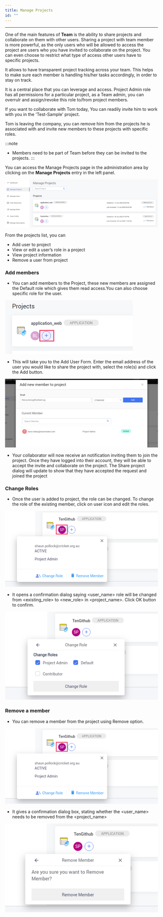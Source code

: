 ```yaml
---
title: Manage Projects
id: ""
---
```

---

One of the main features of **Team** is the ability to share projects and collaborate on them with other users. Sharing a project with team member is more powerful, as the only users who will be allowed to access the project are users who you have invited to collaborate on the project. You can even choose to restrict what type of access other users have to specific projects.

It allows to have transparent project tracking across your team. This helps to make sure each member is handling his/her tasks accordingly, in order to stay on track.

It is a central place that you can leverage and access. Project Admin role has all permissions for a particular project, as a Team admin, you can overrulr and assign/revoke this role to/from project members.

If you want to collaborate with Tom today, You can readily invite him to work with you in the 'Test-Sample' project.

Tom is leaving the company, you can remove him from the projects he is associated with and invite new members to these projects with specific roles.

:::note
- Members need to be part of Team before they can be invited to the projects.
:::

You can access the Manage Projects page in the administration area by clicking on the **Manage Projects** entry in the left panel.

![Manage projects](/learn/assets/TeamManageProjects.png)

From the projects list, you can

-  Add user to project  
-  View or edit a user’s role in a project  
-  View project information  
-  Remove a user from project   

### Add members

-  You can add members to the Project, these new members are assigned the Default role which gives them read access.You can also choose specific role for the user.   

![Add users](/learn/assets/TeamProjectAddUserButton.png)


-  This will take you to the Add User Form. Enter the email address of the user you would like to share the project with, select the role(s) and click the Add button.  

![Add user](/learn/assets/TeamAddMemberToProject.png)

-  Your collaborator will now receive an notification inviting them to join the project. Once they have logged into their account, they will be able to accept the invite and collaborate on the project. The Share project dialog will update to show that they have accepted the request and joined the project  


### Change Roles

-  Once the user is added to project, the role can be changed. To change the role of the existing member, click on user icon and edit the roles.

![Change user role](/learn/assets/TeamProjectChangeRole.png)

-  It opens a confirmation dialog saying <user_name> role will be changed from <existing_role> to <new_role> in <project_name>. Click OK button to confirm.

![Change user role](/learn/assets/TeamProjectChangeRoleConfirm.png)


### Remove a member

-  You can remove a member from the project using Remove option.

![Remove user](/learn/assets/TeamProjectChangeRole.png)

-  It gives a confirmation dialog box, stating whether the <user_name> needs to be removed from the <project_name>

![Remove user](/learn/assets/TeamRemoveUserFromProjectConfirm.png)




